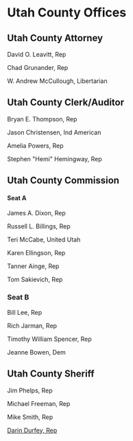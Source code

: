 # Utah County Offices

## Utah County Attorney

David O. Leavitt,	Rep

Chad Grunander,	Rep

W. Andrew McCullough,	Libertarian

## Utah County Clerk/Auditor

Bryan E. Thompson,	Rep

Jason Christensen,	Ind American

Amelia Powers,	Rep

Stephen "Hemi" Hemingway,	Rep

## Utah County Commission

#### Seat A
James A. Dixon,	Rep

Russell L. Billings,	Rep

Teri McCabe, United Utah

Karen Ellingson, Rep

Tanner Ainge, Rep

Tom Sakievich, Rep

### Seat B

Bill Lee, Rep

Rich Jarman, Rep

Timothy William Spencer, Rep

Jeanne Bowen, Dem

## Utah County Sheriff

Jim Phelps, Rep

Michael Freeman, Rep

Mike Smith, Rep

[Darin Durfey, Rep](profiles/UCS_darinDurfey.md)
